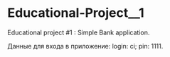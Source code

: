 # Educational-Project__1
Educational project #1 : Simple Bank application.

Данные для входа в приложение:
login: ci;
pin: 1111.
